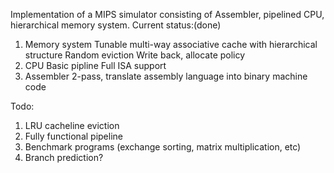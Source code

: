 Implementation of a MIPS simulator consisting of Assembler, pipelined CPU, hierarchical memory system.
Current status:(done)
1. Memory system
	Tunable multi-way associative cache with hierarchical structure
	Random eviction
	Write back, allocate policy
2. CPU
	Basic pipline
	Full ISA support
3. Assembler
	2-pass, translate assembly language into binary machine code

Todo:
1. LRU cacheline eviction
2. Fully functional pipeline
3. Benchmark programs (exchange sorting, matrix multiplication, etc)
4. Branch prediction?
	
